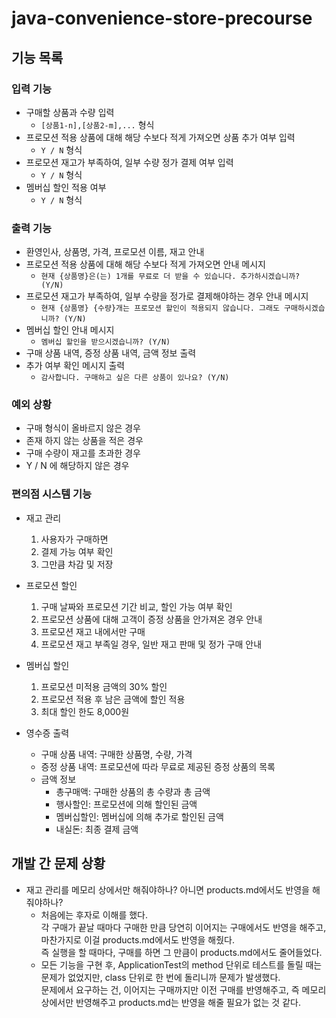 # java-convenience-store-precourse
## 기능 목록
### 입력 기능
- 구매할 상품과 수량 입력
  - `[상품1-n],[상품2-m],...` 형식
- 프로모션 적용 상품에 대해 해당 수보다 적게 가져오면 상품 추가 여부 입력
  - `Y / N` 형식
- 프로모션 재고가 부족하여, 일부 수량 정가 결제 여부 입력
  - `Y / N` 형식
- 멤버십 할인 적용 여부
  - `Y / N` 형식

### 출력 기능
- 환영인사, 상품명, 가격, 프로모션 이름, 재고 안내
- 프로모션 적용 상품에 대해 해당 수보다 적게 가져오면 안내 메시지
  - `현재 {상품명}은(는) 1개를 무료로 더 받을 수 있습니다. 추가하시겠습니까? (Y/N)`
- 프로모션 재고가 부족하여, 일부 수량을 정가로 결제해야하는 경우 안내 메시지
  - `현재 {상품명} {수량}개는 프로모션 할인이 적용되지 않습니다. 그래도 구매하시겠습니까? (Y/N)`
- 멤버십 할인 안내 메시지
  - `멤버십 할인을 받으시겠습니까? (Y/N)`
- 구매 상품 내역, 증정 상품 내역, 금액 정보 출력
- 추가 여부 확인 메시지 출력
  - `감사합니다. 구매하고 싶은 다른 상품이 있나요? (Y/N)`

### 예외 상황
- 구매 형식이 올바르지 않은 경우
- 존재 하지 않는 상품을 적은 경우
- 구매 수량이 재고를 초과한 경우
- Y / N 에 해당하지 않은 경우

### 편의점 시스템 기능
- 재고 관리
  1. 사용자가 구매하면
  2. 결제 가능 여부 확인 
  3. 그만큼 차감 및 저장
  
- 프로모션 할인
  1. 구매 날짜와 프로모션 기간 비교, 할인 가능 여부 확인
  2. 프로모션 상품에 대해 고객이 증정 상품을 안가져온 경우 안내
  2. 프로모션 재고 내에서만 구매
  3. 프로모션 재고 부족일 경우, 일반 재고 판매 및 정가 구매 안내

- 멤버십 할인
  1. 프로모션 미적용 금액의 30% 할인
  2. 프로모션 적용 후 남은 금액에 할인 적용
  2. 최대 할인 한도 8,000원

- 영수증 출력
  - 구매 상품 내역: 구매한 상품명, 수량, 가격
  - 증정 상품 내역: 프로모션에 따라 무료로 제공된 증정 상품의 목록
  - 금액 정보
    - 총구매액: 구매한 상품의 총 수량과 총 금액
    - 행사할인: 프로모션에 의해 할인된 금액
    - 멤버십할인: 멤버십에 의해 추가로 할인된 금액
    - 내실돈: 최종 결제 금액
  
## 개발 간 문제 상황
- 재고 관리를 메모리 상에서만 해줘야하나? 아니면 products.md에서도 반영을 해줘야하나?
  - 처음에는 후자로 이해를 했다. </br>각 구매가 끝날 때마다 구매한 만큼 당연히 이어지는 구매에서도 반영을 해주고, 마찬가지로 이걸 products.md에서도 반영을 해줬다. </br>즉 실행을 할 때마다, 구매를 하면 그 만큼이 products.md에서도 줄어들었다.
  - 모든 기능을 구현 후, ApplicationTest의 method 단위로 테스트를 돌릴 때는 문제가 없었지만, class 단위로 한 번에 돌리니까 문제가 발생했다.</br>문제에서 요구하는 건, 이어지는 구매까지만 이전 구매를 반영해주고, 즉 메모리 상에서만 반영해주고 products.md는 반영을 해줄 필요가 없는 것 같다.